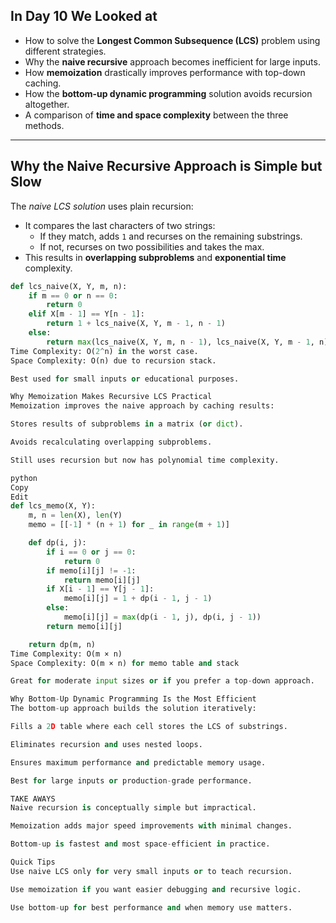 ## In Day 10 We Looked at

- How to solve the **Longest Common Subsequence (LCS)** problem using different strategies.  
- Why the **naive recursive** approach becomes inefficient for large inputs.  
- How **memoization** drastically improves performance with top-down caching.  
- How the **bottom-up dynamic programming** solution avoids recursion altogether.  
- A comparison of **time and space complexity** between the three methods.

---

## Why the Naive Recursive Approach is Simple but Slow

The *naive LCS solution* uses plain recursion:

- It compares the last characters of two strings:
  - If they match, adds `1` and recurses on the remaining substrings.
  - If not, recurses on two possibilities and takes the max.
- This results in **overlapping subproblems** and **exponential time** complexity.

```python
def lcs_naive(X, Y, m, n):
    if m == 0 or n == 0:
        return 0
    elif X[m - 1] == Y[n - 1]:
        return 1 + lcs_naive(X, Y, m - 1, n - 1)
    else:
        return max(lcs_naive(X, Y, m, n - 1), lcs_naive(X, Y, m - 1, n))
Time Complexity: O(2^n) in the worst case.
Space Complexity: O(n) due to recursion stack.

Best used for small inputs or educational purposes.

Why Memoization Makes Recursive LCS Practical
Memoization improves the naive approach by caching results:

Stores results of subproblems in a matrix (or dict).

Avoids recalculating overlapping subproblems.

Still uses recursion but now has polynomial time complexity.

python
Copy
Edit
def lcs_memo(X, Y):
    m, n = len(X), len(Y)
    memo = [[-1] * (n + 1) for _ in range(m + 1)]

    def dp(i, j):
        if i == 0 or j == 0:
            return 0
        if memo[i][j] != -1:
            return memo[i][j]
        if X[i - 1] == Y[j - 1]:
            memo[i][j] = 1 + dp(i - 1, j - 1)
        else:
            memo[i][j] = max(dp(i - 1, j), dp(i, j - 1))
        return memo[i][j]

    return dp(m, n)
Time Complexity: O(m × n)
Space Complexity: O(m × n) for memo table and stack

Great for moderate input sizes or if you prefer a top-down approach.

Why Bottom-Up Dynamic Programming Is the Most Efficient
The bottom-up approach builds the solution iteratively:

Fills a 2D table where each cell stores the LCS of substrings.

Eliminates recursion and uses nested loops.

Ensures maximum performance and predictable memory usage.

Best for large inputs or production-grade performance.

TAKE AWAYS
Naive recursion is conceptually simple but impractical.

Memoization adds major speed improvements with minimal changes.

Bottom-up is fastest and most space-efficient in practice.

Quick Tips
Use naive LCS only for very small inputs or to teach recursion.

Use memoization if you want easier debugging and recursive logic.

Use bottom-up for best performance and when memory use matters.












